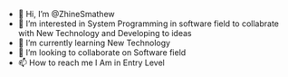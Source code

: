 - 👋 Hi, I’m @ZhineSmathew
- 👀 I’m interested in System Programming in software field to collabrate with New Technology and Developing to ideas
- 🌱 I’m currently learning New Technology
- 💞️ I’m looking to collaborate on Software field
- 📫 How to reach me I Am in Entry Level 

<!---
ZhineSmathew/ZhineSmathew is a ✨ special ✨ repository because its `README.md` (this file) appears on your GitHub profile.
You can click the Preview link to take a look at your changes.
--->
